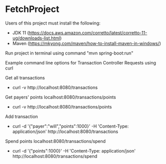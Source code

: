 # FetchProject

Users of this project must install the following: 
- JDK 11 (https://docs.aws.amazon.com/corretto/latest/corretto-11-ug/downloads-list.html)
- Maven (https://mkyong.com/maven/how-to-install-maven-in-windows/)

Run project in terminal using command "mvn spring-boot:run"

Example command line options for Transaction Controller Requests using curl

  Get all transactions
  - curl -v http://localhost:8080/transactions

  Get payers' points
  localhost:8080/transactions/points
  - curl -v http://localhost:8080/transactions/points
  
  Add transaction
  - curl -d '{"payer":"will","points":1000}' -H 'Content-Type: application/json' http://localhost:8080/transactions

  Spend points
  localhost:8080/transactions/spend
  - curl -d '{"points":1000}' -H 'Content-Type: application/json' http://localhost:8080/transactions/spend
